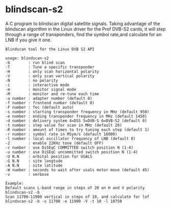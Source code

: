blindscan-s2
============

A C program to blindscan digital satellite signals.
Taking advantage of the blindscan algorithm in the Linux driver
for the Prof DVB-S2 cards, it will step through a range of transponders,
find the symbol rate,and calculate for an LNB if you give it one.

    Blindscan tool for the Linux DVB S2 API
    
    usage: blindscan-s2
    -b        : run blind scan
    -T        : Tune a specific transponder
    -H        : only scan horizontal polarity
    -V        : only scan vertical polarity
    -N        : no polarity
    -i        : interactive mode
    -m        : monitor signal mode
    -M        : monitor and re-tune each time
    -a number : adapter number (default 0)
    -f number : frontend number (default 0)
    -F number : fec (default auto)
    -s number : starting transponder frequency in MHz (default 950)
    -e number : ending transponder frequency in MHz (default 1450)
    -d number : delivery system 4=DSS 5=DVB-S 6=DVB-S2 (default 0)
    -t number : step value for scan in MHz (default 20)
    -R number : amount of times to try tuning each step (default 1)
    -r number : symbol rate in MSym/s (default 16000)
    -l number : local oscillator frequency of LNB (default 0)
    -2        : enable 22KHz tone (default OFF)
    -c number : use DiSEqC COMMITTED switch position N (1-4)
    -u number : use DiSEqC uncommitted switch position N (1-4)
    -U N.N    : orbital position for USALS
    -G N.N    : site longtude
    -A N.N    : site latitude
    -W number : seconds to wait after usals motor move (default 45)
    -v        : verbose
    
    Example:
    Default scans L-band range in steps of 20 on H and V polarity
    blindscan-s2 -b
    Scan 11700-11900 vertical in steps of 10, and calculate for lof
    blindscan-s2 -b -s 11700 -e 11900 -V -t 10 -l 10750
